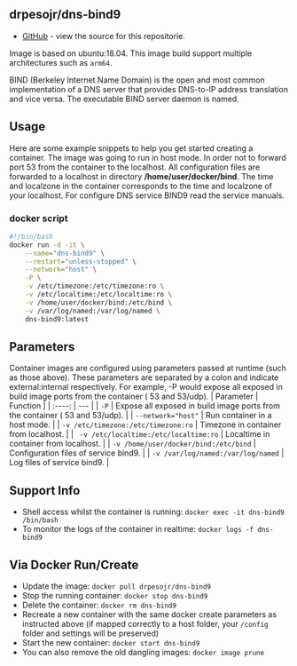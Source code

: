 ## drpesojr/dns-bind9

* [GitHub](https://github.com/TrueVincentVega/dns-bind9 ) - view the source for this repositorie.

Image is based on ubuntu:18.04. This image build support multiple architectures such as `arm64`. 

BIND (Berkeley Internet Name Domain) is the open and most common implementation of a DNS server that provides DNS-to-IP address translation and vice versa. The executable BIND server daemon is named.

## Usage

Here are some example snippets to help you get started creating a container. The image was going to run in host mode. In order not to forward port 53 from the container to the localhost. All configuration files are forwarded to a localhost in directory **/home/user/docker/bind**. The time and localzone in the container corresponds to the time and localzone of your localhost. For configure DNS service BIND9 read the service manuals.

### docker script

```dns-bind9.sh
#!/bin/bash
docker run -d -it \
    --name="dns-bind9" \
    --restart="unless-stopped" \
    --network="host" \
    -P \
    -v /etc/timezone:/etc/timezone:ro \
    -v /etc/localtime:/etc/localtime:ro \
    -v /home/user/docker/bind:/etc/bind \
    -v /var/log/named:/var/log/named \
    dns-bind9:latest
```

## Parameters

Container images are configured using parameters passed at runtime (such as those above). These parameters are separated by a colon and indicate external:internal respectively. For example, -P  would expose all exposed in build image ports from the container ( 53 and 53/udp). 
| Parameter | Function |
| :----: | --- |
| `-P` | Expose all exposed in build image ports from the container ( 53 and 53/udp). |
| `--network="host"` | Run container in a host mode. |
| `-v /etc/timezone:/etc/timezone:ro` | Timezone in container from localhost. |
| ` -v /etc/localtime:/etc/localtime:ro` | Localtime in container from localhost. |
| `-v /home/user/docker/bind:/etc/bind` | Configuration files of service bind9. |
| `-v /var/log/named:/var/log/named` | Log files of service bind9. |

## Support Info

* Shell access whilst the container is running: `docker exec -it dns-bind9 /bin/bash`
* To monitor the logs of the container in realtime: `docker logs -f dns-bind9`

## Via Docker Run/Create
* Update the image: `docker pull drpesojr/dns-bind9`
* Stop the running container: `docker stop dns-bind9`
* Delete the container: `docker rm dns-bind9`
* Recreate a new container with the same docker create parameters as instructed above (if mapped correctly to a host folder, your `/config` folder and settings will be preserved)
* Start the new container: `docker start dns-bind9`
* You can also remove the old dangling images: `docker image prune`
